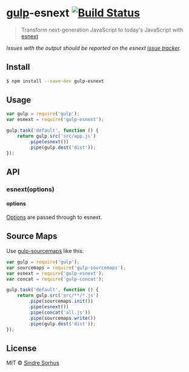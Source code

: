 # [gulp](http://gulpjs.com)-esnext [![Build Status](https://travis-ci.org/sindresorhus/gulp-esnext.svg?branch=master)](https://travis-ci.org/sindresorhus/gulp-esnext)

> Transform next-generation JavaScript to today's JavaScript with [esnext](https://github.com/square/esnext)

*Issues with the output should be reported on the esnext [issue tracker](https://github.com/square/esnext/issues).*


## Install

```sh
$ npm install --save-dev gulp-esnext
```


## Usage

```js
var gulp = require('gulp');
var esnext = require('gulp-esnext');

gulp.task('default', function () {
	return gulp.src('src/app.js')
		.pipe(esnext())
		.pipe(gulp.dest('dist'));
});
```

## API

### esnext(options)

#### options

[Options](https://github.com/square/esnext/blob/b12248e0a0e60df04c5292bf8265b55c42d4b480/lib/index.js#L25) are passed through to esnext.

## Source Maps

Use [gulp-sourcemaps](https://github.com/floridoo/gulp-sourcemaps) like this:

```js
var gulp = require('gulp');
var sourcemaps = require('gulp-sourcemaps');
var esnext = require('gulp-esnext');
var concat = require('gulp-concat');

gulp.task('default', function () {
	return gulp.src('src/**/*.js')
		.pipe(sourcemaps.init())
		.pipe(esnext())
		.pipe(concat('all.js'))
		.pipe(sourcemaps.write())
		.pipe(gulp.dest('dist'));
});
```

## License

MIT © [Sindre Sorhus](http://sindresorhus.com)
